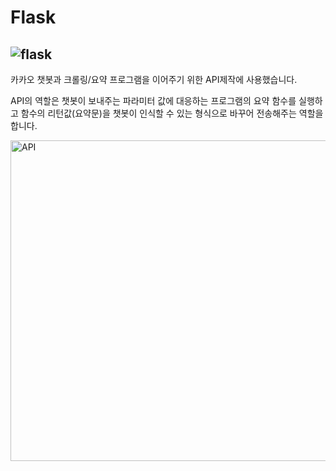 # Flask
![flask](https://user-images.githubusercontent.com/92709187/145512151-67ca5ab1-edb5-4032-aa38-94f3f1e1d206.png)
----------------------------------------------------------------------------------------------------------------------

카카오 챗봇과 크롤링/요약 프로그램을 이어주기 위한 API제작에 사용했습니다.

API의 역할은 챗봇이 보내주는 파라미터 값에 대응하는 프로그램의 요약 함수를 실행하고 
함수의 리턴값(요약문)을 챗봇이 인식할 수 있는 
형식으로 바꾸어 전송해주는 역할을 합니다.

<img width="513" alt="API" src="https://user-images.githubusercontent.com/92709187/145512056-2d6546d7-5398-4dc5-a860-f1b17e37b30b.png">
